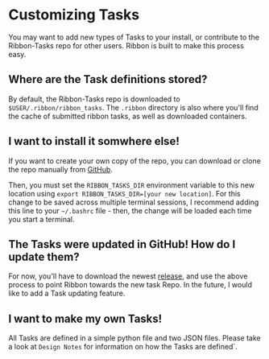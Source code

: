 # Customizing Tasks

You may want to add new types of Tasks to your install, or contribute to the Ribbon-Tasks repo for other users. Ribbon is built to make this process easy.

## Where are the Task definitions stored?

By default, the Ribbon-Tasks repo is downloaded to `$USER/.ribbon/ribbon_tasks`. The `.ribbon` directory is also where you'll find the cache of submitted ribbon tasks, as well as downloaded containers.

## I want to install it somwhere else!

If you want to create your own copy of the repo, you can download or clone the repo manually from [GitHub](https://github.com/degrado-lab/Ribbon-Tasks/releases).

Then, you must set the `RIBBON_TASKS_DIR` environment variable to this new location using `export RIBBON_TASKS_DIR=[your new location]`. For this change to be saved across multiple terminal sessions, I recommend adding this line to your `~/.bashrc` file - then, the change will be loaded each time you start a terminal.

## The Tasks were updated in GitHub! How do I update them?

For now, you'll have to download the newest [release](https://github.com/degrado-lab/Ribbon-Tasks/releases), and use the above process to point Ribbon towards the new task Repo. In the future, I would like to add a Task updating feature.

## I want to make my own Tasks!

All Tasks are defined in a simple python file and two JSON files. Please take a look at `Design Notes` for information on how the Tasks are defined`.